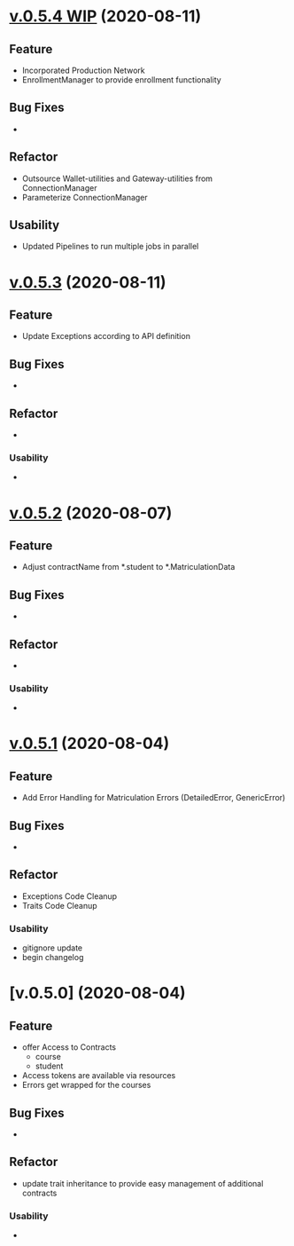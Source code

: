 # [v.0.5.4 WIP](https://github.com/upb-uc4/hyperledger_api/compare/v0.5.3...develop) (2020-08-11)

## Feature

- Incorporated Production Network
- EnrollmentManager to provide enrollment functionality

## Bug Fixes

- 

## Refactor

- Outsource Wallet-utilities and Gateway-utilities from ConnectionManager
- Parameterize ConnectionManager

## Usability

- Updated Pipelines to run multiple jobs in parallel

# [v.0.5.3](https://github.com/upb-uc4/hyperledger_api/compare/v0.5.2...v0.5.3) (2020-08-11)

## Feature
- Update Exceptions according to API definition

## Bug Fixes
- 

## Refactor
- 

### Usability
- 

# [v.0.5.2](https://github.com/upb-uc4/hyperledger_api/compare/v0.5.1...v0.5.2) (2020-08-07)

## Feature
- Adjust contractName from *.student to *.MatriculationData

## Bug Fixes
- 

## Refactor
- 

### Usability
- 

# [v.0.5.1](https://github.com/upb-uc4/hyperledger_api/compare/v0.5...v0.5.1) (2020-08-04)

## Feature
- Add Error Handling for Matriculation Errors (DetailedError, GenericError)

## Bug Fixes
- 

## Refactor
- Exceptions Code Cleanup
- Traits Code Cleanup

### Usability
- gitignore update 
- begin changelog

# [v.0.5.0] (2020-08-04)

## Feature
- offer Access to Contracts
	- course
	- student
- Access tokens are available via resources
- Errors get wrapped for the courses

## Bug Fixes
- 

## Refactor
- update trait inheritance to provide easy management of additional contracts

### Usability
- 
